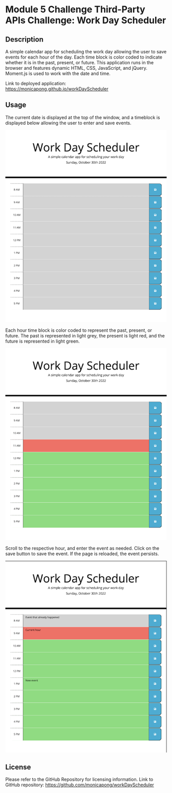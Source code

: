 # Module 5 Challenge Third-Party APIs Challenge: Work Day Scheduler

## Description

A simple calendar app for scheduling the work day allowing the user to save events for each hour of the day. Each time block is color coded to indicate whether it is in the past, present, or future. This application runs in the browser and features dynamic HTML, CSS, JavaScript, and jQuery. Moment.js is used to work with the date and time. 

Link to deployed application: https://monicapong.github.io/workDayScheduler

## Usage

The current date is displayed at the top of the window, and a timeblock is displayed below allowing the user to enter and save events.

![Image of deployed application](assets/images/deployed.png)

Each hour time block is color coded to represent the past, present, or future. The past is represented in light grey, the present is light red, and the future is represented in light green. 

![Scheduler with color coded hours](assets/images/colorcode.png)

Scroll to the respective hour, and enter the event as needed. Click on the save button to save the event. If the page is reloaded, the event persists. 

![Saving event to the scheduler](assets/images/save.png)

## License

Please refer to the GitHub Repository for licensing information. 
Link to GitHub repository: https://github.com/monicapong/workDayScheduler
